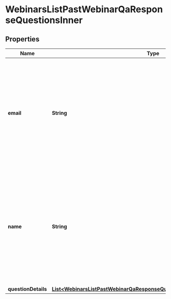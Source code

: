 

# WebinarsListPastWebinarQaResponseQuestionsInner


## Properties

| Name | Type | Description | Notes |
|------------ | ------------- | ------------- | -------------|
|**email** | **String** | Email address of the user. If the participant is **not** part of the host&#39;s account, this returns an empty string value, with some exceptions. See [Email address display rules](https://developers.zoom.us/docs/api/rest/using-zoom-apis/#email-address-display-rules) for details. |  [optional] |
|**name** | **String** | Name of the user. If &#x60;anonymous&#x60; option is enabled for the Q&amp;amp;A, the participant&#39;s information will be kept anonymous and the value of &#x60;name&#x60; field will be &#x60;Anonymous Attendee&#x60;. |  [optional] |
|**questionDetails** | [**List&lt;WebinarsListPastWebinarQaResponseQuestionsInnerQuestionDetailsInner&gt;**](WebinarsListPastWebinarQaResponseQuestionsInnerQuestionDetailsInner.md) |  |  [optional] |



